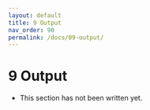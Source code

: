```yaml
---
layout: default
title: 9 Output
nav_order: 90
permalink: /docs/09-output/
---
```

# 9 Output
 - This section has not been written yet.
